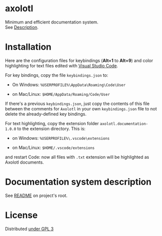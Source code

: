 axolotl
=======

Minimum and efficient documentation system.   
See [Description](https://github.com/circulosmeos/axolotl/).

Installation
============

Here are the configuration files for keybindings (**Alt+1** to **Alt+9**) and color highlighting for text files edited with [Visual Studio Code](https://code.visualstudio.com/). 

For key bindings, copy the file `keybindings.json` to:

* On Windows: `%USERPROFILE%\AppData\Roaming\Code\User`

* on Mac/Linux: `$HOME/AppData/Roaming/Code/User`

If there's a previous `keybindings.json`, just copy the contents of this file between the comments for `Axolotl` in your own `keybindings.json` file to not delete the already-defined key bindings.

For text highlighting, copy the extension folder `axolotl.documentation-1.0.0` to the extension directory. This is:

* on Windows: `%USERPROFILE%\.vscode\extensions`

* on Mac/Linux: `$HOME/.vscode/extensions`

and restart Code: now all files with `.txt` extension will be highlighted as Axolotl documents.

Documentation system description
================================

See [README](https://github.com/circulosmeos/axolotl/) on project's root.

License
=======

Distributed [under GPL 3](http://www.gnu.org/licenses/gpl-3.0.html)
